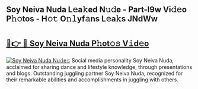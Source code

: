 ## Soy Neiva Nuda L𝚎a𝚔ed N𝚞𝚍e - Part-l9w Vi𝚍𝚎o P𝚑𝚘tos - H𝚘𝚝 O𝚗𝚕yf𝚊ns L𝚎a𝚔s JNdWw

# <h2><a href="http://kf328qh.oniu.top/?m=Soy+Neiva+Nuda">🔗👉 🔴 Soy Neiva Nuda P𝚑ot𝚘𝚜 V𝚒d𝚎o</a></h2>

[![Soy Neiva Nuda Nu𝚍e𝚜](https://i.imgur.com/0qMVB7G.gif)](http://kf328qh.oniu.top/?m=Soy+Neiva+Nuda)
Social media personality Soy Neiva Nuda, acclaimed for sharing dance and lifestyle knowledge, through presentations and blogs. Outstanding juggling partner Soy Neiva Nuda, recognized for their remarkable abilities and accomplishments in juggling with others.  
